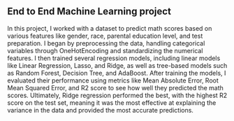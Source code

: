 ## End to End Machine Learning project

In this project, I worked with a dataset to predict math scores based on various features like gender, race, parental education level, and test preparation. I began by preprocessing the data, handling categorical variables through OneHotEncoding and standardizing the numerical features. I then trained several regression models, including linear models like Linear Regression, Lasso, and Ridge, as well as tree-based models such as Random Forest, Decision Tree, and AdaBoost. After training the models, I evaluated their performance using metrics like Mean Absolute Error, Root Mean Squared Error, and R2 score to see how well they predicted the math scores. Ultimately, Ridge regression performed the best, with the highest R2 score on the test set, meaning it was the most effective at explaining the variance in the data and provided the most accurate predictions.

